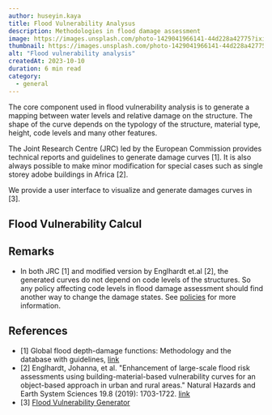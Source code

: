 ```yaml
---
author: huseyin.kaya
title: Flood Vulnerability Analysus
description: Methodologies in flood damage assessment
image: https://images.unsplash.com/photo-1429041966141-44d228a42775?ixid=MXwxMjA3fDB8MHxwaG90by1wYWdlfHx8fGVufDB8fHw%3D&ixlib=rb-1.2.1&auto=format&fit=crop&w=2500&q=80
thumbnail: https://images.unsplash.com/photo-1429041966141-44d228a42775?ixid=MXwxMjA3fDB8MHxwaG90by1wYWdlfHx8fGVufDB8fHw%3D&ixlib=rb-1.2.1&auto=format&fit=crop&w=350&q=80
alt: "Flood vulnerability analysis"
createdAt: 2023-10-10
duration: 6 min read
category:
  - general
---
```


The core component used in flood vulnerability analysis is to generate a mapping between water levels and relative damage on the structure. The shape of the curve depends on the typology of the structure, material type, height, code levels and many other features.

The Joint Research Centre (JRC) led by the European Commission provides technical reports and guidelines to generate damage curves [1]. It is also always possible to make minor modification for special cases such as single storey adobe buildings in Africa [2]. 

We provide a user interface to visualize and generate damages curves in [3].

## Flood Vulnerability Calcul

## Remarks
* In both JRC [1] and modified version by Englhardt et.al [2],  the generated curves
do not depend on code levels of the structures. So any policy affecting code levels in flood damage assessment should find another way to change the damage states. See [policies](/docs/policies) for more information.


## References

* [1] Global flood depth-damage functions: Methodology and the database with guidelines, [link](https://publications.jrc.ec.europa.eu/repository/handle/JRC105688)
* [2] Englhardt, Johanna, et al. "Enhancement of large-scale flood risk assessments using building-material-based vulnerability curves for an object-based approach in urban and rural areas." Natural Hazards and Earth System Sciences 19.8 (2019): 1703-1722.  [link](https://nhess.copernicus.org/articles/19/1703/2019/nhess-19-1703-2019.pdf)
* [3] [Flood Vulnerability Generator](https://huggingface.co/spaces/hkayabilisim/flood_vulnerability_generator)
